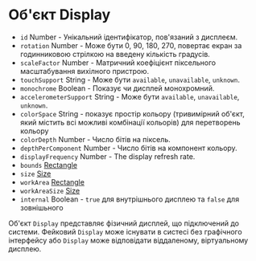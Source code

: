 # Об'єкт Display

* `id` Number - Унікальний ідентифікатор, пов'язаний з дисплеєм.
* `rotation` Number - Може бути 0, 90, 180, 270, повертає екран за годинниковою стрілкою на введену кількість градусів.
* `scaleFactor` Number - Матричний коефіцієнт піксельного масштабування вихілного пристрою.
* `touchSupport` String - Може бути `available`, `unavailable`, `unknown`.
* `monochrome` Boolean - Показує чи дисплей монохромний.
* `accelerometerSupport` String - Може бути `available`, `unavailable`, `unknown`.
* `colorSpace` String - показує простір кольору (тривимірний об'єкт, який містить всі можливі комбінації кольорів) для перетворень кольору
* `colorDepth` Number - Число бітів на піксель.
* `depthPerComponent` Number - Число бітів на компонент кольору.
* `displayFrequency` Number - The display refresh rate.
* `bounds` [Rectangle](rectangle.md)
* `size` [Size](size.md)
* `workArea` [Rectangle](rectangle.md)
* `workAreaSize` [Size](size.md)
* `internal` Boolean - `true` для внутрішнього дисплею та `false` для зовнішьного

Об'єкт `Display` представляє фізичний дисплей, що підключений до системи. Фейковий `Display` може існувати в систесі без графічного інтерфейсу або `Display` може відповідати віддаленому, віртуальному дисплею.
